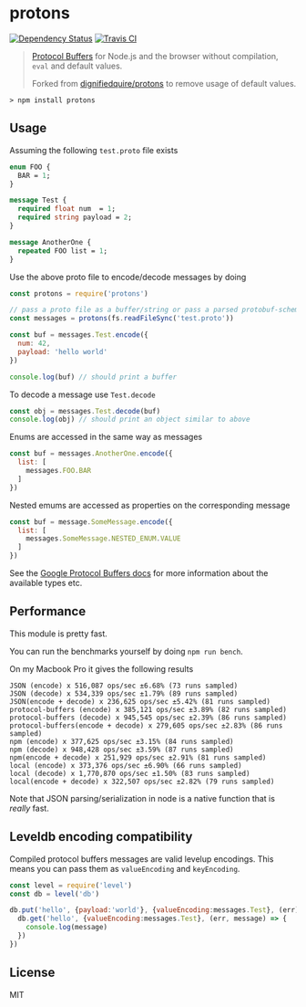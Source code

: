 # protons

[![Dependency Status](https://david-dm.org/dignifiedquire/protons.svg?style=flat-square)](https://david-dm.org/dignifiedquire/protons)
[![Travis CI](https://travis-ci.org/dignifiedquire/protons.svg?branch=master)](https://travis-ci.org/dignifiedquire/protons)

> [Protocol Buffers](https://developers.google.com/protocol-buffers/) for Node.js and the browser without compilation, `eval` and default values.
>
> Forked from [dignifiedquire/protons](https://github.com/dignifiedquire/protons) to remove usage of default values.

```
> npm install protons
```

## Usage

Assuming the following `test.proto` file exists

```proto
enum FOO {
  BAR = 1;
}

message Test {
  required float num  = 1;
  required string payload = 2;
}

message AnotherOne {
  repeated FOO list = 1;
}
```

Use the above proto file to encode/decode messages by doing

``` js
const protons = require('protons')

// pass a proto file as a buffer/string or pass a parsed protobuf-schema object
const messages = protons(fs.readFileSync('test.proto'))

const buf = messages.Test.encode({
  num: 42,
  payload: 'hello world'
})

console.log(buf) // should print a buffer
```

To decode a message use `Test.decode`

``` js
const obj = messages.Test.decode(buf)
console.log(obj) // should print an object similar to above
```

Enums are accessed in the same way as messages

``` js
const buf = messages.AnotherOne.encode({
  list: [
    messages.FOO.BAR
  ]
})
```

Nested emums are accessed as properties on the corresponding message

``` js
const buf = message.SomeMessage.encode({
  list: [
    messages.SomeMessage.NESTED_ENUM.VALUE
  ]
})
```

See the [Google Protocol Buffers docs](https://developers.google.com/protocol-buffers/) for more information about the
available types etc.

## Performance

This module is pretty fast.

You can run the benchmarks yourself by doing `npm run bench`.

On my Macbook Pro it gives the following results

```
JSON (encode) x 516,087 ops/sec ±6.68% (73 runs sampled)
JSON (decode) x 534,339 ops/sec ±1.79% (89 runs sampled)
JSON(encode + decode) x 236,625 ops/sec ±5.42% (81 runs sampled)
protocol-buffers (encode) x 385,121 ops/sec ±3.89% (82 runs sampled)
protocol-buffers (decode) x 945,545 ops/sec ±2.39% (86 runs sampled)
protocol-buffers(encode + decode) x 279,605 ops/sec ±2.83% (86 runs sampled)
npm (encode) x 377,625 ops/sec ±3.15% (84 runs sampled)
npm (decode) x 948,428 ops/sec ±3.59% (87 runs sampled)
npm(encode + decode) x 251,929 ops/sec ±2.91% (81 runs sampled)
local (encode) x 373,376 ops/sec ±6.90% (66 runs sampled)
local (decode) x 1,770,870 ops/sec ±1.50% (83 runs sampled)
local(encode + decode) x 322,507 ops/sec ±2.82% (79 runs sampled)
```

Note that JSON parsing/serialization in node is a native function that is *really* fast.

## Leveldb encoding compatibility

Compiled protocol buffers messages are valid levelup encodings.
This means you can pass them as `valueEncoding` and `keyEncoding`.

``` js
const level = require('level')
const db = level('db')

db.put('hello', {payload:'world'}, {valueEncoding:messages.Test}, (err) => {
  db.get('hello', {valueEncoding:messages.Test}, (err, message) => {
    console.log(message)
  })
})
```

## License

MIT
